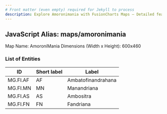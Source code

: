 ```yaml
---
# Front matter (even empty) required for Jekyll to process
description: Explore Amoronimania with FusionCharts Maps – Detailed features for seamless integration. Try now & enhance your data visualization today! 
---
```


## JavaScript Alias: maps/amoronimania

Map Name: AmoroniMania
Dimensions (Width x Height): 600x460

### List of Entities

| ID       | Short label | Label              |
| -------- | ----------- | ------------------ |
| MG.FI.AF | AF          | Ambatofinandrahana |
| MG.FI.MN | MN          | Manandriana        |
| MG.FI.AS | AS          | Ambositra          |
| MG.FI.FN | FN          | Fandriana          |
